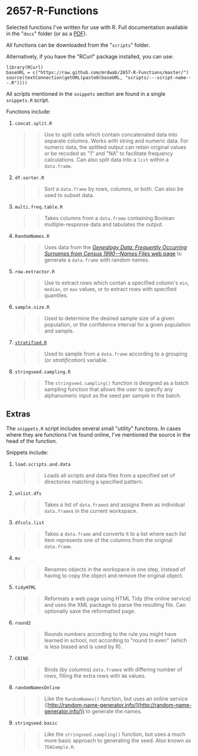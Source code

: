 2657-R-Functions
================

Selected functions I've written for use with R. Full documentation available in the "`docs`" folder (or as a [PDF](https://github.com/mrdwab/2657-R-Functions/blob/master/docs/2657-Functions.pdf?raw=true)). 

All functions can be downloaded from the "`scripts`" folder.

Alternatively, if you have the "RCurl" package installed, you can use:

    library(RCurl)
    baseURL = c("https://raw.github.com/mrdwab/2657-R-Functions/master/")
    source(textConnection(getURL(paste0(baseURL, "scripts/---script-name---.R"))))
    
All scripts mentioned in the `snippets` section are found in a single `snippets.R` script.

Functions include:
    
1. `concat.split.R`

    >> Use to split cells which contain concatenated data into separate columns. Works with string and numeric data. For numeric data, the splitted output can retain original values or be recoded as "1" and "NA" to facilitate frequency calculations. Can also split data into a `list` within a `data.frame`.
    
1. `df.sorter.R`

    >> Sort a `data.frame` by rows, columns, or both. Can also be used to subset data.
    
1. `multi.freq.table.R`

    >> Takes columns from a `data.frame` containing Boolean multiple-response data and tabulates the output.
    
1. `RandomNames.R`

    >> Uses data from the [*Genealogy Data: Frequently Occurring Surnames from Census 1990--Names Files* web page](http://www.census.gov/genealogy/www/data/1990surnames/names_files.html) to generate a `data.frame` with random names.

1. `row.extractor.R`

    >> Use to extract rows which contan a specified column's `min`, `median`, or `max` values, or to extract rows with specified quantiles.

1. `sample.size.R`

    >> Used to determine the desired sample size of a given population, or the confidence interval for a given population and sample. 
    
1. [`stratified.R`](/blob/master/scripts/stratified.R)

    >> Used to sample from a `data.frame` according to a grouping (or *stratification*) variable.
    
1. `stringseed.sampling.R`

    >> The `stringseed.sampling()` function is designed as a batch sampling function that allows the user to specify any alphanumeric input as the seed per sample in the batch.

## Extras

The `snippets.R` script includes several small "utility" functions. In cases where they are functions I've found online, I've mentioned the source in the head of the function.

Snippets include:

1. `load.scripts.and.data`

    >> Loads all scripts and data files from a specified set of directories matching a specified pattern.

1. `unlist.dfs`

    >> Takes a list of `data.frame`s and assigns them as individual `data.frame`s in the current workspace.

1. `dfcols.list`

    >> Takes a `data.frame` and converts it to a list where each list item represents one of the columns from the original `data.frame`.

1. `mv`

    >> Renames objects in the workspace in one step, instead of having to copy the object and remove the original object.
    
1. `tidyHTML`

    >> Reformats a web page using HTML Tidy (the online service) and uses the XML package to parse the resulting file. Can optionally save the reformatted page.

1. `round2`

    >> Rounds numbers according to the rule you might have learned in school, not according to "round to even" (which is less biased and is used by R).
    
1. `CBIND`

    >> Binds (by columns) `data.frame`s with differing number of rows, filling the extra rows with `NA` values. 
    
1. `randomNamesOnline`

    >> Like the `RandomNames()` function, but uses an online service ([http://random-name-generator.info/](http://random-name-generator.info/)) to generate the names.
    
1. `stringseed.basic`

    >> Like the `stringseed.sampling()` function, but uses a much more basic approach to generating the seed. Also known as `TDASample.R`.
    